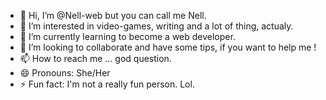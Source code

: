 - 👋 Hi, I’m @Nell-web but you can call me Nell. 
- 👀 I’m interested in video-games, writing and a lot of thing, actualy. 
- 🌱 I’m currently learning to become a web developer. 
- 💞️ I’m looking to collaborate and have some tips, if you want to help me !
- 📫 How to reach me ... god question. 
- 😄 Pronouns: She/Her
- ⚡ Fun fact: I'm not a really fun person. Lol. 

<!---
Nell-web/Nell-web is a ✨ special ✨ repository because its `README.md` (this file) appears on your GitHub profile.
You can click the Preview link to take a look at your changes.
--->
